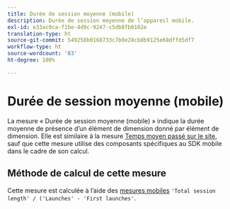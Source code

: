 ```yaml
---
title: Durée de session moyenne (mobile)
description: Durée de session moyenne de l’appareil mobile.
exl-id: e33ac9ca-f1be-4d9c-9247-c5db8fb0102e
translation-type: ht
source-git-commit: 549258b0168733c7b0e28cb8b9125e68dffd5df7
workflow-type: ht
source-wordcount: '83'
ht-degree: 100%

---
```


# Durée de session moyenne (mobile)

La mesure « Durée de session moyenne (mobile) » indique la durée moyenne de présence d’un élément de dimension donné par élément de dimension. Elle est similaire à la mesure [Temps moyen passé sur le site](average-time-on-site.md), sauf que cette mesure utilise des composants spécifiques au SDK mobile dans le cadre de son calcul.

## Méthode de calcul de cette mesure

Cette mesure est calculée à l’aide des [mesures mobiles](https://docs.adobe.com/content/help/fr-FR/mobile-services/using/get-started-ug/mobile-metrics/metrics-reference.html) `'Total session length' / ('Launches' - 'First launches'`.
